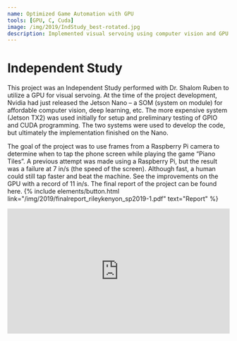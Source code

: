 ```yaml
---
name: Optimized Game Automation with GPU
tools: [GPU, C, Cuda]
image: /img/2019/IndStudy_best-rotated.jpg
description: Implemented visual servoing using computer vision and GPU accelerated processing for phone game 'Piano Tiles'
---
```


# Independent Study
This project was an Independent Study performed with Dr. Shalom Ruben to utilize a GPU for visual servoing. At the time of the project development, Nvidia had just released the Jetson Nano – a SOM (system on module) for affordable computer vision, deep learning, etc. The more expensive system (Jetson TX2) was used initially for setup and preliminary testing of GPIO and CUDA programming. The two systems were used to develop the code, but ultimately the implementation finished on the Nano. 

The goal of the project was to use frames from a Raspberry Pi camera to determine when to tap the phone screen while playing the game “Piano Tiles”. A previous attempt was made using a Raspberry Pi, but the result was a failure at 7 in/s (the speed of the screen). Although fast, a human could still tap faster and beat the machine. See the improvements on the GPU with a record of 11 in/s. 
The final report of the project can be found here.
{% include elements/button.html link="/img/2019/finalreport_rileykenyon_sp2019-1.pdf" text="Report" %}

<div style="padding:56.25% 0 0 0;position:relative;"><iframe src="https://player.vimeo.com/video/362217850" style="position:absolute;top:0;left:0;width:100%;height:100%;" frameborder="0" allow="autoplay; fullscreen" allowfullscreen></iframe></div><script src="https://player.vimeo.com/api/player.js"></script>
